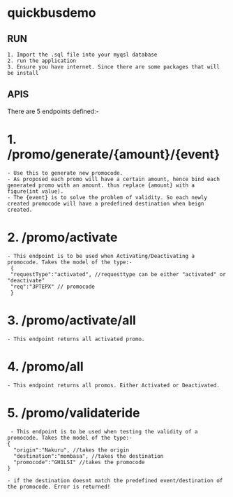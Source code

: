 # quickbusdemo

## RUN
    1. Import the .sql file into your myqsl database
    2. run the application
    3. Ensure you have internet. Since there are some packages that will be install

## APIS
There are 5 endpoints defined:-
 # 1. /promo/generate/{amount}/{event}
    - Use this to generate new promocode. 
    - As proposed each promo will have a certain amount, hence bind each generated promo with an amount. thus replace {amount} with a figure(int value).
    - The {event} is to solve the problem of validity. So each newly created promocode will have a predefined destination when beign created.
    
 # 2. /promo/activate
    - This endpoint is to be used when Activating/Deactivating a promocode. Takes the model of the type:-
     {
     "requestType":"activated", //requesttype can be either "activated" or "deactivate"
     "req":"3PTEPX" // promocode 
     }
   
 # 3. /promo/activate/all
    - This endpoint returns all activated promo.
    
 # 4. /promo/all
    - This endpoint returns all promos. Either Activated or Deactivated.
    
 # 5. /promo/validateride
     - This endpoint is to be used when testing the validity of a promocode. Takes the model of the type:-
    {
      "origin":"Nakuru", //takes the origin
      "destination":"mombasa", //takes the destination
      "promocode":"GH1LSI" //takes the promocode
    }
    
    - if the destination doesnt match the predefined event/destination of the promocode. Error is returned!
